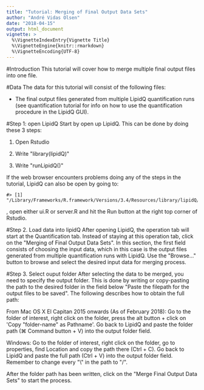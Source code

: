 ```yaml
---
title: "Tutorial: Merging of Final Output Data Sets"
author: "André Vidas Olsen"
date: "2018-04-15"
output: html_document
vignette: >
  %\VignetteIndexEntry{Vignette Title}
  %\VignetteEngine{knitr::rmarkdown}
  %\VignetteEncoding{UTF-8}
---
```




#Introduction
This tutorial will cover how to merge multiple final output files into one file.


#Data
The data for this tutorial will consist of the following files:

* The final output files generated from multiple LipidQ quantification runs
(see quantification tutorial for info on how to use the quantification procedure
in the LipidQ GUI).


#Step 1: open LipidQ
Start by open up LipidQ. This can be done by doing these 3 steps:

1. Open Rstudio

2. Write "library(lipidQ)"

3. Write "runLipidQ()"

If the web browser encounters problems doing any of the steps in the tutorial,
LipidQ can also be open by going to:

```
#> [1] "/Library/Frameworks/R.framework/Versions/3.4/Resources/library/lipidQ/app/"
```
, open either ui.R or server.R and hit the Run button at the right top corner of
Rstudio. 

#Step 2. Load data into lipidQ
After opening LipidQ, the operation tab will start at the Quantification tab.
Instead of staying at this operation tab, click on the "Merging of Final Output
Data Sets". In this section, the first field consists of choosing the input
data, which in this case is the output files generated from multiple
quantification runs with LipidQ. Use the "Browse..." button to browse and
select the desired input data for merging process. 

#Step 3. Select ouput folder
After selecting the data to be merged, you need to specify the output folder.
This is done by writing or copy-pasting the path to the desired folder in the
field below "Paste the filepath for the output files to be saved". The following
describes how to obtain the full path:

From Mac OS X El Capitan 2015 onwards (As of February 2018): Go to the folder of
interest, right click on the folder, press the alt button + click on 'Copy
"folder-name" as Pathname'. Go back to LipidQ and paste the folder path
(&#8984; Command button + V) into the output folder field.

Windows: Go to the folder of interest, right click on the folder, go to
properties, find Location and copy the path there (Ctrl + C). Go back to
LipidQ and paste the full path (Ctrl + V) into the output folder field.
Remember to change every "\\" in the path to "/".


After the folder path has been written, click on the "Merge Final Output Data
Sets" to start the process.

